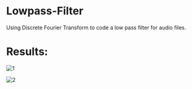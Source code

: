 # Lowpass-Filter
 Using Discrete Fourier Transform to code a low pass filter for audio files.

# Results:

![1](https://user-images.githubusercontent.com/33178694/121779556-37669480-cb94-11eb-870c-8aac4457c37e.png)

![2](https://user-images.githubusercontent.com/33178694/121779560-39c8ee80-cb94-11eb-956f-34a44f055146.png)
